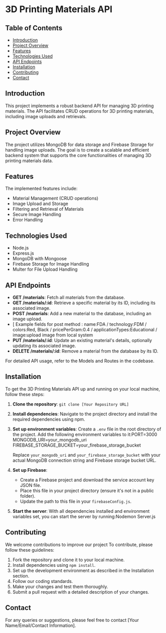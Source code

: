 # 3D Printing Materials API

## Table of Contents
- [Introduction](#introduction)
- [Project Overview](#project-overview)
- [Features](#features)
- [Technologies Used](#technologies-used)
- [API Endpoints](#api-endpoints)
- [Installation](#installation)
- [Contributing](#contributing)
- [Contact](#contact)

## Introduction

This project implements a robust backend API for managing 3D printing materials. The API facilitates CRUD operations for 3D printing materials, including image uploads and retrievals.

## Project Overview

The project utilizes MongoDB for data storage and Firebase Storage for handling image uploads. The goal is to create a scalable and efficient backend system that supports the core functionalities of managing 3D printing materials data.

## Features

The implemented features include:
- Material Management (CRUD operations)
- Image Upload and Storage
- Filtering and Retrieval of Materials
- Secure Image Handling
- Error Handling

## Technologies Used

- Node.js
- Express.js
- MongoDB with Mongoose
- Firebase Storage for Image Handling
- Multer for File Upload Handling

## API Endpoints

- **GET /materials**: Fetch all materials from the database.
- **GET /materials/:id**: Retrieve a specific material by its ID, including its associated image.
- **POST /materials**: Add a new material to the database, including an image upload.
- [ Example fields for post method : name:FDA / technology:FDM / colors:Red, Black / pricePerGram:0.4 / applicationTypes:Educational / image:upload image from local system
- **PUT /materials/:id**: Update an existing material's details, optionally updating its associated image.
- **DELETE /materials/:id**: Remove a material from the database by its ID.

For detailed API usage, refer to the Models and Routes in the codebase.

## Installation

To get the 3D Printing Materials API up and running on your local machine, follow these steps:

1. **Clone the repository**: `git clone [Your Repository URL]`
2. **Install dependencies**: Navigate to the project directory and install the required dependencies using npm.
3. **Set up environment variables**: Create a `.env` file in the root directory of the project. Add the following environment variables to it:PORT=3000 MONGODB_URI=your_mongodb_uri FIREBASE_STORAGE_BUCKET=your_firebase_storage_bucket

   Replace `your_mongodb_uri` and `your_firebase_storage_bucket` with your actual MongoDB connection string and Firebase storage bucket URL.
4. **Set up Firebase**:
   - Create a Firebase project and download the service account key JSON file.
   - Place this file in your project directory (ensure it's not in a public folder).
   - Update the path to this file in your `firebaseConfig.js`.
5. **Start the server**: With all dependencies installed and environment variables set, you can start the server by running:Nodemon Server.js

## Contributing

We welcome contributions to improve our project To contribute, please follow these guidelines:
1. Fork the repository and clone it to your local machine.
2. Install dependencies using `npm install`.
3. Set up the development environment as described in the Installation section.
4. Follow our coding standards.
5. Make your changes and test them thoroughly.
6. Submit a pull request with a detailed description of your changes.

## Contact

For any queries or suggestions, please feel free to contact [Your Name/Email/Contact Information].

